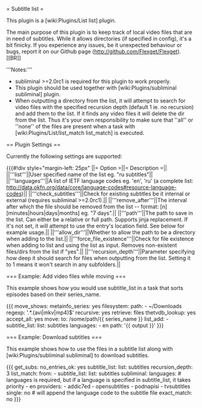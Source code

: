 = Subtitle list =

This plugin is a [wiki:Plugins/List list] plugin.

The main purpose of this plugin is to keep track of local video files that are in need of subtitles. While it allows directories (if specified in config), it's a bit finicky. If you experience any issues, be it unexpected behaviour or bugs, report it on our Github page (http://github.com/Flexget/Flexget).
[[BR]]

'''Notes:''' 

 * subliminal >=2.0rc1 is required for this plugin to work properly.
 * This plugin should be used together with [wiki:Plugins/subliminal subliminal] plugin.
 * When outputting a directory from the list, it will attempt to search for video files with the specified recursion depth (default 1 ie. no recursion) and add them to the list. If it finds any video files it will delete the dir from the list. Thus it's your own responsibility to make sure that ''all'' or ''none'' of the files are present when a task with [wiki:Plugins/List/list_match list_match] is executed.

== Plugin Settings ==

Currently the following settings are supported:

{{{#!div style="margin-left: 25px"
||= Option =||= Description =||
||'''list'''||User specified name of the list eg. "ru subtitles"||
||'''languages'''||A list of IETF language codes eg. 'en', 'ru' (a complete list: http://data.okfn.org/data/core/language-codes#resource-language-codes)||
||'''check_subtitles'''||Check for existing subtitles be it internal or external (requires subliminal >=2.0rc1).||
||'''remove_after'''||The interval after which the file should be removed from the list -- format: [n] [minutes|hours|days|months] eg. "7 days".||
||'''path'''||The path to save in the list. Can either be a relative or full path. Supports jinja replacement. If it's not set, it will attempt to use the entry's location field. See below for example usage.||
||'''allow_dir'''||Whether to allow the path to be a directory when adding to the list.||
||'''force_file_existence'''||Check for file existence when adding to list and using the list as input. Removes non-existent files/dirs from the list if "yes".||
||'''recursion_depth'''||Parameter specifying how deep it should search for files when outputting from the list. Setting it to 1 means it won't search in any subfolders.||


=== Example: Add video files while moving ===

This example shows how you would use subtitle_list in a task that sorts episodes based on their series_name.

{{{
  move_shows:
    metainfo_series: yes 
    filesystem:
      path:
        - ~/Downloads
      regexp: '.*\.(avi|mkv|mp4)$'
      recursive: yes
      retrieve: files
    thetvdb_lookup: yes
    accept_all: yes
    move:
      to: /some/path/{{ series_name }}
    list_add:
      - subtitle_list:
          list: subtitles
          languages:
            - en
          path: '{{ output }}'
}}}

=== Example: Download subtitles ===

This example shows how to use the files in a subtitle list along with [wiki:Plugins/subliminal subliminal] to download subtitles.

{{{
  get_subs:
    no_entries_ok: yes
    subtitle_list:
      list: subtitles
      recursion_depth: 3
    list_match:
      from:
        - subtitle_list:
            list: subtitles
    subliminal:
      languages:  # languages is required, but if a language is specified in subtitle_list, it takes priority
        - en
      providers: 
        - addic7ed
        - opensubtitles
        - podnapisi
        - tvsubtitles
      single: no  # will append the language code to the subtitle file
      exact_match: no
}}}